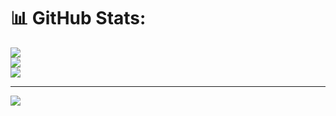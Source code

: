 # 📊 GitHub Stats:
![](https://github-readme-stats.vercel.app/api?username=Rit2sh&theme=dark&hide_border=false&include_all_commits=false&count_private=false)<br/>
![](https://github-readme-streak-stats.herokuapp.com/?user=Rit2sh&theme=dark&hide_border=false)<br/>
![](https://github-readme-stats.vercel.app/api/top-langs/?username=Rit2sh&theme=dark&hide_border=false&include_all_commits=false&count_private=false&layout=compact)

---
[![](https://visitcount.itsvg.in/api?id=Rit2sh&icon=0&color=0)](https://visitcount.itsvg.in)

<!-- Proudly created with GPRM ( https://gprm.itsvg.in ) -->
